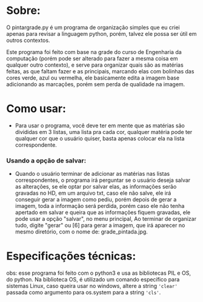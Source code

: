 # Sobre:
O pintargrade.py é um programa de organização simples que eu criei apenas para revisar a linguagem python, porém, talvez ele possa ser útil em outros contextos.

Este programa foi feito com base na grade do curso de Engenharia da computação (porém pode ser alterado para fazer a mesma coisa em qualquer outro contexto), e serve para organizar quais são as matérias feitas, as que faltam fazer e as principais, marcando elas com bolinhas das cores verde, azul ou vermelha, ele basicamente edita a imagem base adicionando as marcações, porém sem perda de qualidade na imagem.

# Como usar:
- Para usar o programa, você deve ter em mente que as matérias são divididas em 3 listas, uma lista pra cada cor, qualquer matéria pode ter qualquer cor que o usuário quiser, basta apenas colocar ela na lista correspondente. 

### Usando a opção de salvar: 
- Quando o usuário terminar de adicionar as matérias nas listas correspondentes, o programa irá perguntar se o usuário deseja salvar as alterações, se ele optar por salvar elas, as informações serão gravadas no HD, em um arquivo txt, caso ele não salve, ele irá conseguir gerar a imagem como pediu, porém depois de gerar a imagem, toda a informação será perdida, porém caso ele não tenha apertado em salvar e queira que as informações fiquem gravadas, ele pode usar a opção "salvar", no menu principal, Ao terminar de organizar tudo, digite "gerar" ou [6] para gerar a imagem, que irá aparecer no mesmo diretório, com o nome de: grade_pintada.jpg.

# Especificações técnicas:
obs: esse programa foi feito com o python3 e usa as bibliotecas PIL e OS, do python.
Na biblioteca OS, é utilizado um comando específico para sistemas Linux, caso queira usar no windows, altere a string ```'clear'``` passada como argumento para os.system para a string `'cls'`.

